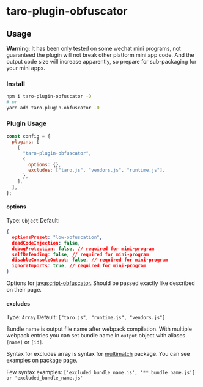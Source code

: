# taro-plugin-obfuscator

## Usage

**Warning**: It has been only tested on some wechat mini programs, not guaranteed the plugin will not break other platform mini app code. And the output code size will increase apparently, so prepare for sub-packaging for your mini apps.

### Install

```sh
npm i taro-plugin-obfuscator -D
# or
yarn add taro-plugin-obfuscator -D
```

### Plugin Usage

```js
const config = {
  plugins: [
    [
      "taro-plugin-obfuscator",
      {
        options: {},
        excludes: ["taro.js", "vendors.js", "runtime.js"],
      },
    ],
  ],
};
```

#### options
Type: `Object` 
Default: 
```json
{
  optionsPreset: "low-obfuscation",
  deadCodeInjection: false,
  debugProtection: false, // required for mini-program
  selfDefending: false, // required for mini-program
  disableConsoleOutput: false, // required for mini-program
  ignoreImports: true, // required for mini-program
}
```

Options for [javascript-obfuscator](https://github.com/javascript-obfuscator/javascript-obfuscator). Should be passed exactly like described on their page.

#### excludes
Type: `Array` Default: `["taro.js", "runtime.js", "vendors.js"]`

Bundle name is output file name after webpack compilation. With multiple webpack entries you can set bundle name in `output` object with aliases `[name]` or `[id]`.

Syntax for excludes array is syntax for [multimatch](https://github.com/sindresorhus/multimatch) package. You can see examples on package page.

Few syntax examples: `['excluded_bundle_name.js', '**_bundle_name.js'] or 'excluded_bundle_name.js'`

